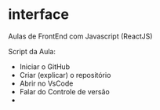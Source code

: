 # interface
Aulas de FrontEnd com Javascript (ReactJS)

Script da Aula:
- Iniciar o GitHub
 - Criar (explicar) o repositório
 - Abrir no VsCode
- Falar do Controle de versão
 - 
